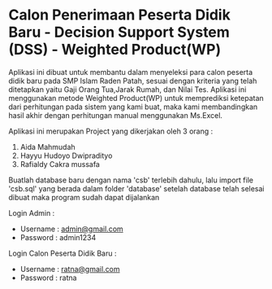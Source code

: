 # Calon Penerimaan Peserta Didik Baru - Decision Support System (DSS) - Weighted Product(WP)
Aplikasi ini dibuat untuk membantu dalam menyeleksi para calon peserta didik baru pada SMP Islam Raden Patah, sesuai dengan kriteria yang telah ditetapkan
yaitu Gaji Orang Tua,Jarak Rumah, dan Nilai Tes. Aplikasi ini menggunakan metode Weighted Product(WP) untuk memprediksi ketepatan dari perhitungan
pada sistem yang kami buat, maka kami membandingkan hasil akhir dengan perhitungan manual menggunakan Ms.Excel.

Aplikasi ini merupakan Project yang dikerjakan oleh 3 orang :
1. Aida Mahmudah
2. Hayyu Hudoyo Dwipradityo
3. Rafialdy Cakra mussafa

Buatlah database baru dengan nama 'csb' terlebih dahulu, lalu import file 'csb.sql' yang berada dalam folder 'database' 
setelah database telah selesai dibuat maka program sudah dapat dijalankan

Login Admin :
- Username : admin@gmail.com
- Password : admin1234

Login Calon Peserta Didik Baru :
- Username : ratna@gmail.com
- Password : ratna
